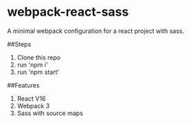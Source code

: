# webpack-react-sass
A minimal webpack configuration for a react project with sass.

##Steps
1. Clone this repo
2. run 'npm i'
3. run 'npm start'

##Features
1. React V16
2. Webpack 3
3. Sass with source maps
